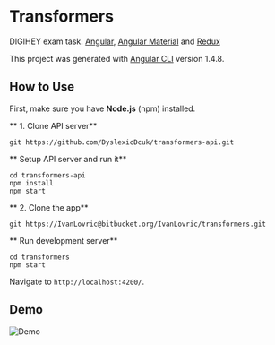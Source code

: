 # Transformers

DIGIHEY exam task. [Angular](https://github.com/angular/angular-cli), [Angular Material](https://material.angular.io/) and [Redux](http://redux.js.org/)

This project was generated with [Angular CLI](https://github.com/angular/angular-cli) version 1.4.8.

## How to Use ##
First, make sure you have **Node.js** (npm) installed.

** 1. Clone API server**

```
git https://github.com/DyslexicDcuk/transformers-api.git
```


** Setup API server and run it**

```
cd transformers-api
npm install
npm start
```

** 2. Clone the app**

```
git https://IvanLovric@bitbucket.org/IvanLovric/transformers.git
```


** Run development server**

```
cd transformers
npm start
```
Navigate to `http://localhost:4200/`.

## Demo

![Demo](https://bytebucket.org/IvanLovric/transformers/raw/fd48c6ad1180df6a5978c723c47f5256284f0203/ScreenShot.png)